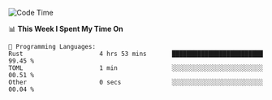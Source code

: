 <!--START_SECTION:waka-->
![Code Time](http://img.shields.io/badge/Code%20Time-1%2C078%20hrs%2010%20mins-blue)

📊 **This Week I Spent My Time On** 

```text
💬 Programming Languages: 
Rust                     4 hrs 53 mins       █████████████████████████   99.45 % 
TOML                     1 min               ░░░░░░░░░░░░░░░░░░░░░░░░░   00.51 % 
Other                    0 secs              ░░░░░░░░░░░░░░░░░░░░░░░░░   00.04 % 
```


<!--END_SECTION:waka-->